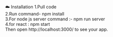 ☁️ Installation
1.Pull code </br>
2.Run command- npm install </br>
3.For node js server command :- npm run server </br>
4.for react : npm start </br>
Then open http://localhost:3000/ to see your app.
